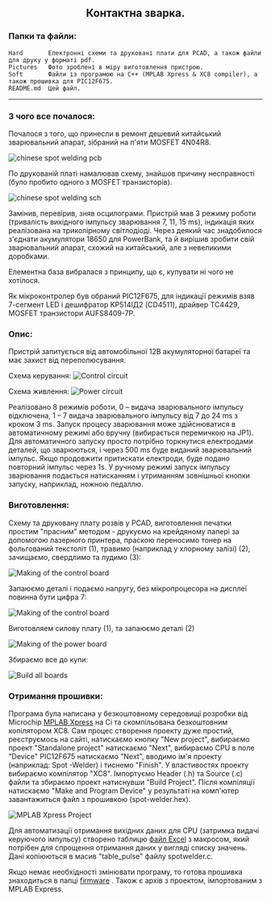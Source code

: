 <h2 align="center">Контактна зварка.</h2>

### Папки та файли:

    Hard       Електронні схеми та друковані плати для PCAD, а також файли для друку у форматі pdf.
    Pictures   Фото зроблені в міру виготовлення пристрою.
    Soft       Файли із програмою на С++ (MPLAB Xpress & XC8 compiler), а також прошивка для PIC12F675.
    README.md  Цей файл.
---
### З чого все почалося:

Почалося з того, що принесли в ремонт дешевий китайський зварювальний апарат, зібраний на п'яти MOSFET 4N04R8.

![chinese spot welding pcb](https://github.com/nva1773/Spot-Welder/blob/main/Pictures/chinese-spot-welding-pcb.jpg)

По друкованій платі намалював схему, знайшов причину несправності (було пробито одного з MOSFET транзисторів).

![chinese spot welding sch](https://github.com/nva1773/Spot-Welder/blob/main/Pictures/chinese-spot-welding-sch.jpg)

Замінив, перевірив, зняв осцилограми. Пристрій мав 3 режиму роботи (тривалість вихідного імпульсу зварювання 7, 11, 15 ms), індикація яких реалізована на триколірному світлодіоді.
Через деякий час знадобилося з'єднати акумулятори 18650 для PowerBank, та й вирішив зробити свій зварювальний апарат, схожий на китайський, але з невеликими доробками.

Елементна база вибралася з принципу, що є, купувати ні чого не хотілося.

Як мікроконтролер був обраний PIC12F675, для індикації режимів взяв 7-сегмент LED і дешифратор KР514ІД2 (CD4511), драйвер TC4429, MOSFET транзистори AUFS8409-7P.
    
### Опис:

Пристрій запитується від автомобільної 12В акумуляторної батареї та має захист від переполюсування.

Схема керування:
![Control circuit](https://github.com/nva1773/Spot-Welder/blob/main/Pictures/spot-welder-control.JPG)

Схема живлення:
![Power circuit](https://github.com/nva1773/Spot-Welder/blob/main/Pictures/spot-welder-power.JPG)

Реалізовано 8 режимів роботи, 0 – видача зварювального імпульсу відключена, 1 – 7 видача зварювального імпульсу від 7 до 24 ms з кроком 3 ms.
Запуск процесу зварювання може здійснюватися в автоматичному режимі або вручну (вибирається перемичкою на JP1).
Для автоматичного запуску просто потрібно торкнутися електродами деталей, що зварюються, і через 500 ms буде виданий зварювальний імпульс. Якщо продовжити притискати електроди, буде подано повторний імпульс через 1s.
У ручному режимі запуск імпульсу зварювання подається натисканням і утриманням зовнішньої кнопки запуску, наприклад, ножною педаллю.

### Виготовлення:

Схему та друковану плату розвів у PCAD, виготовлення печатки простим "прасним" методом - друкуємо на крейдяному папері за допомогою лазерного принтера, праскою переносимо тонер на фольгований текстоліт (1), травимо (наприклад у хлорному залізі) (2), зачищаємо, свердлимо та лудимо (3):

![Making of the control board](https://github.com/nva1773/Spot-Welder/blob/main/Pictures/pcb-build-1.jpg)

Запаюємо деталі і подаємо напругу, без мікропроцесора на дисплеї повинна бути цифра 7:

![Making of the control board](https://github.com/nva1773/Spot-Welder/blob/main/Pictures/pcb-build-2.jpg)

Виготовляем силову плату (1), та запаюємо деталі (2)

![Making of the power board](https://github.com/nva1773/Spot-Welder/blob/main/Pictures/pcb-build-3.jpg)

Збираємо все до купи:

![Build all boards](https://github.com/nva1773/Spot-Welder/blob/main/Pictures/pcb-build-all.jpg)

### Отримання прошивки:

Програма була написана у безкоштовному середовищі розробки від Microchip [MPLAB Xpress](https://mplabxpress.microchip.com/mplabcloud/ide) на Сі та скомпільована безкоштовним копілятором XC8. Сам процес створення проекту дуже простий, реєструємось на сайті, натискаємо кнопку "New project", вибираємо проект "Standalone project" натискаємо "Next", вибираємо CPU в поле "Device" PIC12F675 натискаємо "Next", вводимо ім'я проекту (наприклад: Spot -Welder) і тиснемо "Finish". У властивостях проекту вибираємо компілятор "XC8". Імпортуємо Header (.h) та Source (.c) файли та збираємо проект натиснувши "Build Project". Після компіляції натискаємо "Make and Program Device" у результаті на комп'ютер завантажиться файл з прошивкою (spot-welder.hex).

![MPLAB Xpress Project](https://github.com/nva1773/Spot-Welder/blob/main/Pictures/www.mplab-xpresside.micorchip.com.JPG)

Для автоматизації отримання вихідних даних для CPU (затримка видачі керуючого імпульсу) створено таблицю [файл Excel](https://github.com/nva1773/Spot-Welder/blob/main/Soft/DurationPulse.xlsm) з макросом, який потрібен для спрощення отримання даних у вигляді списку значень. Дані копіюються в масив "table_pulse" файлу spotwelder.c.

Якщо немає необхідності змінювати програму, то готова прошивка знаходиться в папці [firmware](https://github.com/nva1773/Spot-Welder/blob/main/Soft/Spot_welder.X.production.hex) . Також є архів з проектом, імпортованим з MPLAB Express.
